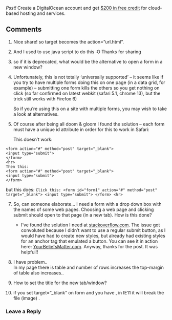 _Psst!_ Create a DigitalOcean account and get [$200 in free credit](https://try.digitalocean.com/css-tricks/?utm_medium=content_acq&utm_source=css-tricks&utm_campaign=global_brand_ad_en&utm_content=conversion_postarticle_psst) for cloud-based hosting and services.

## Comments

1.  Nice share! so target becomes the action=”url.html”.
    
2.  And I used to use java script to do this :O Thanks for sharing
    

4.  so if it is deprecated, what would be the alternative to open a form in a new window?
    
5.  Unfortunately, this is not totally ‘universally supported’ – it seems like if you try to have multiple forms doing this on one page (in a data grid, for example) – submitting one form kills the others so you get nothing on click (so far confirmed on latest webkit (safari 5.1, chrome 13), but the trick still works with Firefox 6)
    
    So if you’re using this on a site with multiple forms, you may wish to take a look at alternatives.
    
6.  Of course after being all doom & gloom I found the solution – each form must have a unique id attribute in order for this to work in Safari:
    
    This doesn’t work:
    
   ```
<form action="#" method="post" target="_blank">
<input type="submit">
</form>
<hr>
Then this: 
<form action="#" method="post" target="_blank">
<input type="submit">
</form>
```
    
but this does: 
    ```
    Click this:
    <form id="form1" action="#" method="post" target="_blank">
    <input type="submit">
    </form>
    <hr>
    ```
    
        
7.  So, can someone elaborate… I need a form with a drop down box with the names of some web pages. Choosing a web page and clicking submit should open to that page (in a new tab). How is this done?
    
    -   I’ve found the solution I need at [stackoverflow.com](http://stackoverflow.com/questions/10166596/open-page-in-new-tab-using-javascript-window-openelementname-elementvalue-in-a). The issue got convoluted because I didn’t want to use a regular submit button, as I would have had to create new styles, but already had existing styles for an anchor tag that emulated a button. You can see it in action here: [YourBeliefsMatter.com](http://www.yourbeliefsmatter.com/humanitarian-dreams/nicaragua-girls-orphanage/). Anyway, thanks for the post. It was helpful!!
        
8.  I have problem..  
    In my page there is table and number of rows increases the top-margin of table also increases..
    
9.  How to set the title for the new tab/window?
    
10.  if you set target=”\_blank” on form and you have , in IE11 it will break the file (image) .
    

### Leave a Reply
